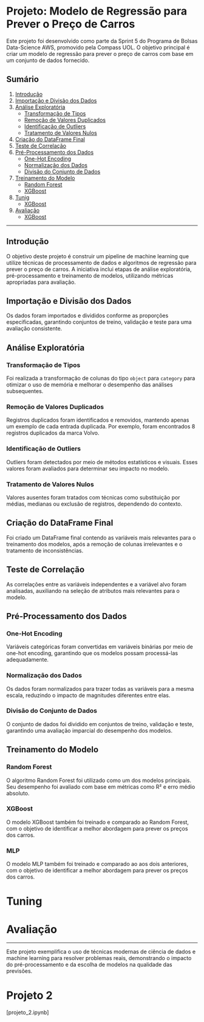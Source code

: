 # Projeto: Modelo de Regressão para Prever o Preço de Carros

Este projeto foi desenvolvido como parte da Sprint 5 do Programa de Bolsas Data-Science AWS, promovido pela Compass UOL. O objetivo principal é criar um modelo de regressão para prever o preço de carros com base em um conjunto de dados fornecido.

## Sumário

1. [Introdução](#introducao)
2. [Importação e Divisão dos Dados](#importacao-e-divisao-dos-dados)
3. [Análise Exploratória](#analise-exploratoria)
    - [Transformação de Tipos](#transformacao-de-tipos)
    - [Remoção de Valores Duplicados](#remocao-de-valores-duplicados)
    - [Identificação de Outliers](#identificacao-de-outliers)
    - [Tratamento de Valores Nulos](#tratamento-de-valores-nulos)
4. [Criação do DataFrame Final](#criacao-do-dataframe-final)
5. [Teste de Correlação](#teste-de-correlacao)
6. [Pré-Processamento dos Dados](#pre-processamento-dos-dados)
    - [One-Hot Encoding](#one-hot-encoding)
    - [Normalização dos Dados](#normalizacao-dos-dados)
    - [Divisão do Conjunto de Dados](#divisao-do-conjunto-de-dados)
7. [Treinamento do Modelo](#treinamento-do-modelo)
    - [Random Forest](#random-forest)
    - [XGBoost](#xgboost)
8. [Tunig](#Optuna)
    - [XGBoost](#xgboost)
9. [Avaliação](#)
    - [XGBoost](#Graficos)


---

## Introdução

O objetivo deste projeto é construir um pipeline de machine learning que utilize técnicas de processamento de dados e algoritmos de regressão para prever o preço de carros. A iniciativa inclui etapas de análise exploratória, pré-processamento e treinamento de modelos, utilizando métricas apropriadas para avaliação.

## Importação e Divisão dos Dados

Os dados foram importados e divididos conforme as proporções especificadas, garantindo conjuntos de treino, validação e teste para uma avaliação consistente.

## Análise Exploratória

### Transformação de Tipos

Foi realizada a transformação de colunas do tipo `object` para `category` para otimizar o uso de memória e melhorar o desempenho das análises subsequentes.

### Remoção de Valores Duplicados

Registros duplicados foram identificados e removidos, mantendo apenas um exemplo de cada entrada duplicada. Por exemplo, foram encontrados 8 registros duplicados da marca Volvo.

### Identificação de Outliers

Outliers foram detectados por meio de métodos estatísticos e visuais. Esses valores foram avaliados para determinar seu impacto no modelo.

### Tratamento de Valores Nulos

Valores ausentes foram tratados com técnicas como substituição por médias, medianas ou exclusão de registros, dependendo do contexto.

## Criação do DataFrame Final

Foi criado um DataFrame final contendo as variáveis mais relevantes para o treinamento dos modelos, após a remoção de colunas irrelevantes e o tratamento de inconsistências.

## Teste de Correlação

As correlações entre as variáveis independentes e a variável alvo foram analisadas, auxiliando na seleção de atributos mais relevantes para o modelo.

## Pré-Processamento dos Dados

### One-Hot Encoding

Variáveis categóricas foram convertidas em variáveis binárias por meio de one-hot encoding, garantindo que os modelos possam processá-las adequadamente.

### Normalização dos Dados

Os dados foram normalizados para trazer todas as variáveis para a mesma escala, reduzindo o impacto de magnitudes diferentes entre elas.

### Divisão do Conjunto de Dados

O conjunto de dados foi dividido em conjuntos de treino, validação e teste, garantindo uma avaliação imparcial do desempenho dos modelos.

## Treinamento do Modelo

### Random Forest

O algoritmo Random Forest foi utilizado como um dos modelos principais. Seu desempenho foi avaliado com base em métricas como R² e erro médio absoluto.

### XGBoost

O modelo XGBoost também foi treinado e comparado ao Random Forest, com o objetivo de identificar a melhor abordagem para prever os preços dos carros.


### MLP

O modelo MLP também foi treinado e comparado ao aos dois anteriores, com o objetivo de identificar a melhor abordagem para prever os preços dos carros.

# Tuning

# Avaliação

---

Este projeto exemplifica o uso de técnicas modernas de ciência de dados e machine learning para resolver problemas reais, demonstrando o impacto do pré-processamento e da escolha de modelos na qualidade das previsões.


# Projeto 2
[projeto_2.ipynb]


